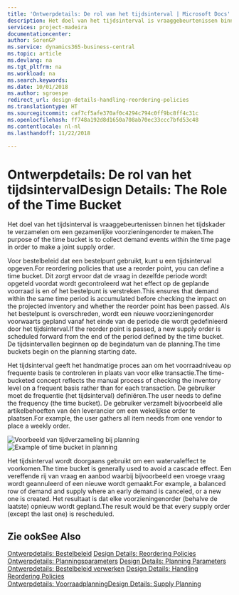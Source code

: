 ```yaml
---
title: 'Ontwerpdetails: De rol van het tijdsinterval | Microsoft Docs'
description: Het doel van het tijdsinterval is vraaggebeurtenissen binnen het tijdskader te verzamelen om een gezamenlijke voorzieningenorder te maken.
services: project-madeira
documentationcenter: 
author: SorenGP
ms.service: dynamics365-business-central
ms.topic: article
ms.devlang: na
ms.tgt_pltfrm: na
ms.workload: na
ms.search.keywords: 
ms.date: 10/01/2018
ms.author: sgroespe
redirect_url: design-details-handling-reordering-policies
ms.translationtype: HT
ms.sourcegitcommit: caf7cf5afe370af0c4294c794c0ff9bc8ff4c31c
ms.openlocfilehash: ff748a192d8d1650a708ab70ec33ccc7bfd53c48
ms.contentlocale: nl-nl
ms.lasthandoff: 11/22/2018

---
```

# <a name="design-details-the-role-of-the-time-bucket"></a><span data-ttu-id="1c642-103">Ontwerpdetails: De rol van het tijdsinterval</span><span class="sxs-lookup"><span data-stu-id="1c642-103">Design Details: The Role of the Time Bucket</span></span>
<span data-ttu-id="1c642-104">Het doel van het tijdsinterval is vraaggebeurtenissen binnen het tijdskader te verzamelen om een gezamenlijke voorzieningenorder te maken.</span><span class="sxs-lookup"><span data-stu-id="1c642-104">The purpose of the time bucket is to collect demand events within the time page in order to make a joint supply order.</span></span>  

 <span data-ttu-id="1c642-105">Voor bestelbeleid dat een bestelpunt gebruikt, kunt u een tijdsinterval opgeven.</span><span class="sxs-lookup"><span data-stu-id="1c642-105">For reordering policies that use a reorder point, you can define a time bucket.</span></span> <span data-ttu-id="1c642-106">Dit zorgt ervoor dat de vraag in dezelfde periode wordt opgeteld voordat wordt gecontroleerd wat het effect op de geplande voorraad is en of het bestelpunt is verstreken.</span><span class="sxs-lookup"><span data-stu-id="1c642-106">This ensures that demand within the same time period is accumulated before checking the impact on the projected inventory and whether the reorder point has been passed.</span></span> <span data-ttu-id="1c642-107">Als het bestelpunt is overschreden, wordt een nieuwe voorzieningenorder voorwaarts gepland vanaf het einde van de periode die wordt gedefinieerd door het tijdsinterval.</span><span class="sxs-lookup"><span data-stu-id="1c642-107">If the reorder point is passed, a new supply order is scheduled forward from the end of the period defined by the time bucket.</span></span> <span data-ttu-id="1c642-108">De tijdsintervallen beginnen op de begindatum van de planning.</span><span class="sxs-lookup"><span data-stu-id="1c642-108">The time buckets begin on the planning starting date.</span></span>  

 <span data-ttu-id="1c642-109">Het tijdsinterval geeft het handmatige proces aan om het voorraadniveau op frequente basis te controleren in plaats van voor elke transactie.</span><span class="sxs-lookup"><span data-stu-id="1c642-109">The time-bucketed concept reflects the manual process of checking the inventory level on a frequent basis rather than for each transaction.</span></span> <span data-ttu-id="1c642-110">De gebruiker moet de frequentie (het tijdsinterval) definiëren.</span><span class="sxs-lookup"><span data-stu-id="1c642-110">The user needs to define the frequency (the time bucket).</span></span> <span data-ttu-id="1c642-111">De gebruiker verzamelt bijvoorbeeld alle artikelbehoeften van één leverancier om een wekelijkse order te plaatsen.</span><span class="sxs-lookup"><span data-stu-id="1c642-111">For example, the user gathers all item needs from one vendor to place a weekly order.</span></span>  

 <span data-ttu-id="1c642-112">![Voorbeeld van tijdverzameling bij planning](media/nav_app_supply_planning_2_reorder_cycle.png "Voorbeeld van tijdverzameling bij planning")</span><span class="sxs-lookup"><span data-stu-id="1c642-112">![Example of time bucket in planning](media/nav_app_supply_planning_2_reorder_cycle.png "Example of time bucket in planning")</span></span>  

 <span data-ttu-id="1c642-113">Het tijdsinterval wordt doorgaans gebruikt om een watervaleffect te voorkomen.</span><span class="sxs-lookup"><span data-stu-id="1c642-113">The time bucket is generally used to avoid a cascade effect.</span></span> <span data-ttu-id="1c642-114">Een vereffende rij van vraag en aanbod waarbij bijvoorbeeld een vroege vraag wordt geannuleerd of een nieuwe wordt gemaakt.</span><span class="sxs-lookup"><span data-stu-id="1c642-114">For example, a balanced row of demand and supply where an early demand is canceled, or a new one is created.</span></span> <span data-ttu-id="1c642-115">Het resultaat is dat elke voorzieningenorder (behalve de laatste) opnieuw wordt gepland.</span><span class="sxs-lookup"><span data-stu-id="1c642-115">The result would be that every supply order (except the last one) is rescheduled.</span></span>  

## <a name="see-also"></a><span data-ttu-id="1c642-116">Zie ook</span><span class="sxs-lookup"><span data-stu-id="1c642-116">See Also</span></span>  
 <span data-ttu-id="1c642-117">[Ontwerpdetails: Bestelbeleid](design-details-reordering-policies.md) </span><span class="sxs-lookup"><span data-stu-id="1c642-117">[Design Details: Reordering Policies](design-details-reordering-policies.md) </span></span>  
 <span data-ttu-id="1c642-118">[Ontwerpdetails: Planningsparameters](design-details-planning-parameters.md) </span><span class="sxs-lookup"><span data-stu-id="1c642-118">[Design Details: Planning Parameters](design-details-planning-parameters.md) </span></span>  
 <span data-ttu-id="1c642-119">[Ontwerpdetails: Bestelbeleid verwerken](design-details-handling-reordering-policies.md) </span><span class="sxs-lookup"><span data-stu-id="1c642-119">[Design Details: Handling Reordering Policies](design-details-handling-reordering-policies.md) </span></span>  
 [<span data-ttu-id="1c642-120">Ontwerpdetails: Voorraadplanning</span><span class="sxs-lookup"><span data-stu-id="1c642-120">Design Details: Supply Planning</span></span>](design-details-supply-planning.md)

